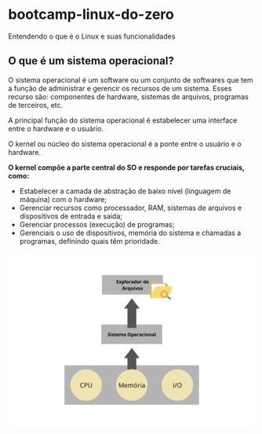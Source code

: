 # bootcamp-linux-do-zero
Entendendo o que é o Linux e suas funcionalidades 

## O que é um sistema operacional?

O sistema operacional é um software ou um conjunto de softwares que tem a função de administrar e gerencir os recursos de um sistema. Esses recurso são: componentes de hardware, sistemas de arquivos, programas de terceiros, etc.

A principal função do sistema operacional é estabelecer uma interface entre o hardware e o usuário.

O kernel ou núcleo do sistema operacional é a ponte entre o usuário e o hardware. 

__O kernel compõe a parte central do SO e responde por tarefas cruciais, como:__

- Estabelecer a camada de abstração de baixo nível (linguagem de máquina) com o hardware;
- Gerenciar recursos como processador, RAM, sistemas de arquivos e dispositivos de entrada e saída;
- Gerenciar processos (execução) de programas;
- Gerenciais o uso de dispositivos, memória do sistema e chamadas a programas, definindo quais têm prioridade.

![kernel](CPU.png)

